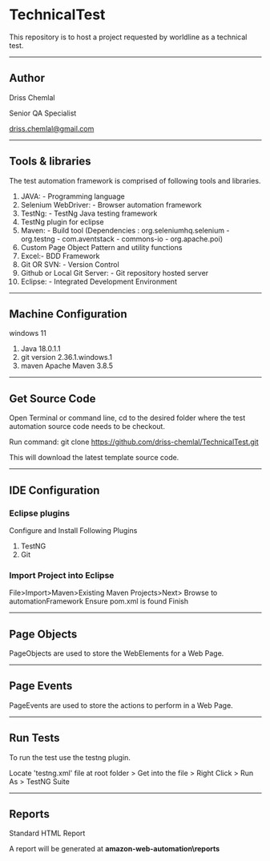 # TechnicalTest

This repository is to host a project requested by worldline as a technical test.

---

## Author

Driss Chemlal

Senior QA Specialist

driss.chemlal@gmail.com

---

## Tools & libraries

The test automation framework is comprised of following tools and libraries.

1. JAVA: - Programming language
2. Selenium WebDriver: - Browser automation framework
3. TestNg: - TestNg Java testing framework
4. TestNg plugin for eclipse
5. Maven: - Build tool (Dependencies : org.seleniumhq.selenium - org.testng - com.aventstack - commons-io - org.apache.poi)
6. Custom Page Object Pattern and utility functions
7. Excel:- BDD Framework
8. Git OR SVN: - Version Control
9. Github or Local Git Server: - Git repository hosted server
10. Eclipse: - Integrated Development Environment

---

## Machine Configuration

windows 11

1. Java 18.0.1.1
2. git version 2.36.1.windows.1
3. maven Apache Maven 3.8.5

---

## Get Source Code

Open Terminal or command line, cd to the desired folder where the test automation source code needs to be checkout.

Run command: git clone https://github.com/driss-chemlal/TechnicalTest.git

This will download the latest template source code.

---

## IDE Configuration

### Eclipse plugins

Configure and Install Following Plugins

1. TestNG
2. Git

### Import Project into Eclipse

File>Import>Maven>Existing Maven Projects>Next> Browse to automationFramework Ensure pom.xml is found Finish

---

## Page Objects

PageObjects are used to store the WebElements for a Web Page.

---

## Page Events

PageEvents are used to store the actions to perform in a Web Page.

---

## Run Tests

To run the test use the testng plugin.

Locate 'testng.xml' file at root folder > Get into the file > Right Click > Run As > TestNG Suite

---

## Reports

Standard HTML Report

A report will be generated at **amazon-web-automation\reports**
 
